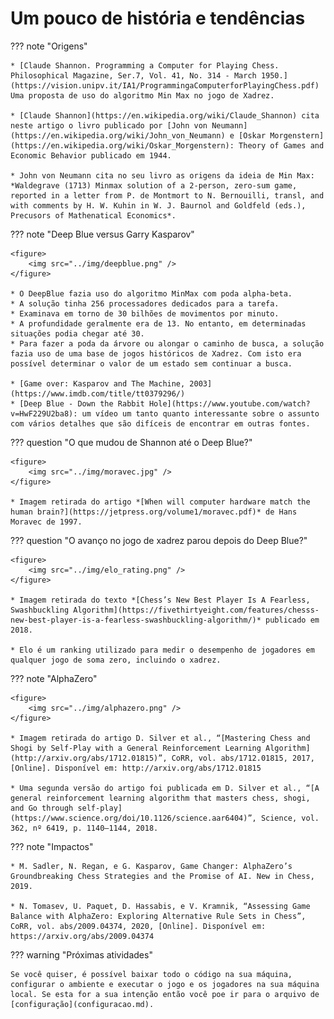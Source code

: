 # Um pouco de história e tendências

??? note "Origens"

    * [Claude Shannon. Programming a Computer for Playing Chess. Philosophical Magazine, Ser.7, Vol. 41, No. 314 - March 1950.](https://vision.unipv.it/IA1/ProgrammingaComputerforPlayingChess.pdf) Uma proposta de uso do algoritmo Min Max no jogo de Xadrez. 

    * [Claude Shannon](https://en.wikipedia.org/wiki/Claude_Shannon) cita neste artigo o livro publicado por [John von Neumann](https://en.wikipedia.org/wiki/John_von_Neumann) e [Oskar Morgenstern](https://en.wikipedia.org/wiki/Oskar_Morgenstern): Theory of Games and Economic Behavior publicado em 1944. 

    * John von Neumann cita no seu livro as origens da ideia de Min Max: *Waldegrave (1713) Minmax solution of a 2-person, zero-sum game, reported in a letter from P. de Montmort to N. Bernouilli, transl, and with comments by H. W. Kuhin in W. J. Baurnol and Goldfeld (eds.), Precusors of Mathenatical Economics*.

??? note "Deep Blue versus Garry Kasparov" 

    <figure>
        <img src="../img/deepblue.png" /> 
    </figure>

    * O DeepBlue fazia uso do algoritmo MinMax com poda alpha-beta. 
    * A solução tinha 256 processadores dedicados para a tarefa.
    * Examinava em torno de 30 bilhões de movimentos por minuto. 
    * A profundidade geralmente era de 13. No entanto, em determinadas situações podia chegar até 30. 
    * Para fazer a poda da árvore ou alongar o caminho de busca, a solução fazia uso de uma base de jogos históricos de Xadrez. Com isto era possível determinar o valor de um estado sem continuar a busca.

    * [Game over: Kasparov and The Machine, 2003](https://www.imdb.com/title/tt0379296/)
    * [Deep Blue - Down the Rabbit Hole](https://www.youtube.com/watch?v=HwF229U2ba8): um vídeo um tanto quanto interessante sobre o assunto com vários detalhes que são difíceis de encontrar em outras fontes. 

??? question "O que mudou de Shannon até o Deep Blue?" 

    <figure>
        <img src="../img/moravec.jpg" /> 
    </figure>    

    * Imagem retirada do artigo *[When will computer hardware match the human brain?](https://jetpress.org/volume1/moravec.pdf)* de Hans Moravec de 1997. 

??? question "O avanço no jogo de xadrez parou depois do Deep Blue?" 

    <figure>
        <img src="../img/elo_rating.png" /> 
    </figure>    

    * Imagem retirada do texto *[Chess’s New Best Player Is A Fearless, Swashbuckling Algorithm](https://fivethirtyeight.com/features/chesss-new-best-player-is-a-fearless-swashbuckling-algorithm/)* publicado em 2018.

    * Elo é um ranking utilizado para medir o desempenho de jogadores em qualquer jogo de soma zero, incluindo o xadrez.

??? note "AlphaZero"

    <figure>
        <img src="../img/alphazero.png" /> 
    </figure>    

    * Imagem retirada do artigo D. Silver et al., “[Mastering Chess and Shogi by Self-Play with a General Reinforcement Learning Algorithm](http://arxiv.org/abs/1712.01815)”, CoRR, vol. abs/1712.01815, 2017, [Online]. Disponível em: http://arxiv.org/abs/1712.01815
    
    * Uma segunda versão do artigo foi publicada em D. Silver et al., “[A general reinforcement learning algorithm that masters chess, shogi, and Go through self-play](https://www.science.org/doi/10.1126/science.aar6404)”, Science, vol. 362, nº 6419, p. 1140–1144, 2018.
 

??? note "Impactos"

    * M. Sadler, N. Regan, e G. Kasparov, Game Changer: AlphaZero’s Groundbreaking Chess Strategies and the Promise of AI. New in Chess, 2019.

    * N. Tomasev, U. Paquet, D. Hassabis, e V. Kramnik, “Assessing Game Balance with AlphaZero: Exploring Alternative Rule Sets in Chess”, CoRR, vol. abs/2009.04374, 2020, [Online]. Disponível em: https://arxiv.org/abs/2009.04374

??? warning "Próximas atividades"

    Se você quiser, é possível baixar todo o código na sua máquina, configurar o ambiente e executar o jogo e os jogadores na sua máquina local. Se esta for a sua intenção então você poe ir para o arquivo de [configuração](configuracao.md).